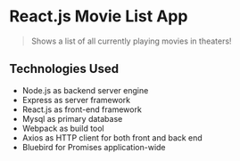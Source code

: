# React.js Movie List App

> Shows a list of all currently playing movies in theaters!

## Technologies Used

- Node.js as backend server engine
- Express as server framework
- React.js as front-end framework
- Mysql as primary database
- Webpack as build tool
- Axios as HTTP client for both front and back end
- Bluebird for Promises application-wide

